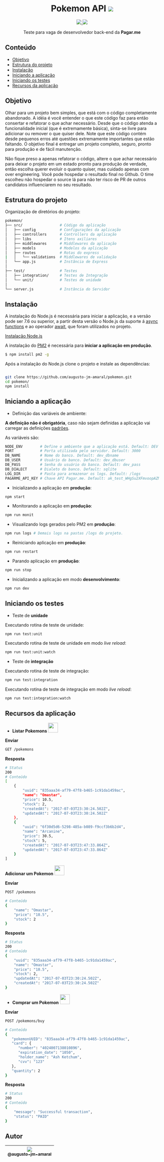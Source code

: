 <h1 align="center">Pokemon API <img src="http://www.iconninja.com/files/827/589/160/pikachu-icon.png"></h1>
<p align="center">
	<a href="https://travis-ci.org/augusto-jm-amaral/pokemon" target="_blank">
		<img src="https://travis-ci.org/augusto-jm-amaral/pokemon.svg?branch=master">
	</a>
	<a href="https://github.com/augusto-jm-amaral/pokemon/blob/master/LICENSE" target="_blank">
		<img src="https://img.shields.io/github/license/mashape/apistatus.svg">
	</a>
</p>

<p align="center">
	Teste para vaga de desenvolvedor back-end da <strong>Pagar.me</strong>
</p>

## Conteúdo

- [Objetivo](#objetivo)
- [Estrutura do projeto](#estrutura-do-projeto)
- [Instalação](#instalação)
- [Iniciando a aplicação](#iniciando-a-aplicação)
- [Iniciando os testes](#iniciando-os-testes)
- [Recursos da aplicação](#recursos-da-aplicação)

## Objetivo

Olhar para um projeto bem simples, que está com o código completamente abandonado. A idéia é você entender o que este código faz para então consertar e refatorar o que achar necessário. Desde que o código atenda a funcionalidade inicial (que é extremamente básica), sinta-se livre para adicionar ou remover o que quiser dele. Note que este código contém desde pequenos erros até questões extremamente importantes que estão faltando. O objetivo final é entregar um projeto completo, seguro, pronto para produção e de fácil manutenção. 

Não fique preso a apenas refatorar o código, altere o que achar necessário para deixar o projeto em um estado pronto para produção de verdade, então escolha querer evoluir o quanto quiser, mas cuidado apenas com over engineering. Você pode hospedar o resultado final no Github. O time escolheu não hospedar o source lá para não ter risco de PR de outros candidatos influenciarem no seu resultado.

## Estrutura do projeto

Organização de diretórios do projeto:

```bash
pokemon/
├── src/                 # Código da aplicação
│   ├── config           # Configurações da aplicação
│   ├── controllers      # Controllers da aplicação
│   ├── libs             # Itens axiliares
│   ├── middlewares      # Middlewares da aplicação
│   ├── models           # Modelos da aplicação
│   ├── routes           # Rotas do express
|   │   └── validations  # Middlewares de validação
│   └── app.js           # Instância de Express
│
├── test/                # Testes
│   ├── integration/     # Testes de Integração
│   └── unit/            # Testes de unidade
│
└── server.js            # Instância do Servidor
```

## Instalação

A instalação do Node.js é necessária para iniciar a aplicação, e a versão pode ser 7.6 ou superior, a partir desta versão o Node.js da suporte á <a href="https://developer.mozilla.org/en-US/docs/Web/JavaScript/Reference/Statements/async_function">async functions</a> e ao operador <a href="https://developer.mozilla.org/en-US/docs/Web/JavaScript/Reference/Operators/await">await</a>, que foram utilizados no projeto.

<a href="https://nodejs.org/en/download/">Instalação Node.js</a>

A instalação do <a href="https://github.com/Unitech/pm2">PM2</a> é necessária para **iniciar a aplicação em produção**.

```bash
$ npm install pm2 -g
```

Após a instalação do Node.js clone o projeto e instale as dependências:

```bash

git clone https://github.com/augusto-jm-amaral/pokemon.git
cd pokemon/
npm install

```
## Iniciando a aplicação

- Definição das variáveis de ambiente:

<strong>A definição não é obrigatória</strong>, caso não sejam definidas a aplicação vai carregar as definições <a href="https://github.com/augusto-jm-amaral/pokemon/blob/master/src/config/index.js">padrões</a>.

As variáveis são:
```bash
NODE_ENV        # Define o ambiente que a aplicação está. Default: DEV
PORT            # Porta utilizada pelo servidor. Default: 3000
DB_NAME         # Nome do banco. Default: dev_dbname
DB_USER         # Usuário do banco. Default: dev_dbuser
DB_PASS         # Senha do usuário do banco. Default: dev_pass
DB_DIALECT      # Dialeto do banco. Default: sqlite
LOG_DIR         # Pasta para armazenar os logs. Default: /logs
PAGARME_API_KEY # Chave API Pagar.me. Default: ak_test_WHgSu2XFmvoopAZMetV3LfA2RfEEQg
```

- Inicializando a aplicação em **produção**:

```bash
npm start
```

- Monitorando a aplicação em **produção**:

```bash
npm run monit
```

- Visualizando logs gerados pelo PM2 em **produção**:

```bash
npm run logs # Demais logs na pastas /logs do projeto.
```

- Reiniciando aplicação em **produção**:

```bash
npm run restart
```

- Parando aplicação em **produção**:

```bash
npm run stop
```

- Inicializando a aplicação em modo **desenvolvimento**:

```bash
npm run dev
```

## Iniciando os testes

- Teste de **unidade**

Executando rotina de teste de unidade:
```bash
npm run test:unit
```

Executando rotina de teste de unidade em modo *live reload*:
```bash
npm run test:unit:watch
```

- Teste de **integração**

Executando rotina de teste de integração:
```bash
npm run test:integration
```

Executando rotina de teste de integração em modo *live reload*:
```bash
npm run test:integration:watch
```

## Recursos da aplicação

 - **Listar Pokemons** <img width="32" height="32" src="https://cdn0.iconfinder.com/data/icons/pokemon-go-vol-2/135/_Pokedex_tool-128.png">

**Enviar**
```bash
GET /pokemons 
```

**Resposta**
```bash
# Status
200
# Conteúdo
[
    {
        "uuid": "835aaa34-af79-47f8-b465-1c91da1459ac",
        "name": "Omastar",
        "price": 10.5,
        "stock": 2,
        "createdAt": "2017-07-03T23:30:24.502Z",
        "updatedAt": "2017-07-03T23:30:24.502Z"
    },
    {
        "uuid": "6f30d5d6-5298-485a-b089-f9ccf3b6b2d4",
        "name": "Arcanine",
        "price": 30.5,
        "stock": 5,
        "createdAt": "2017-07-03T23:47:33.864Z",
        "updatedAt": "2017-07-03T23:47:33.864Z"
    }
]
```


  **Adicionar um Pokemon** <img width="32" height="32" src="http://icon-icons.com/icons2/851/PNG/128/hatching_egg_icon-icons.com_67551.png">

**Enviar**
```bash
POST /pokemons 

# Conteúdo
{
    "name": "Omastar",
    "price": "10.5",
    "stock": 2
}
```

**Resposta**
```bash
# Status
200
# Conteúdo
{
    "uuid": "835aaa34-af79-47f8-b465-1c91da1459ac",
    "name": "Omastar",
    "price": "10.5",
    "stock": 2,
    "updatedAt": "2017-07-03T23:30:24.502Z",
    "createdAt": "2017-07-03T23:30:24.502Z"
}
```


 - **Comprar um Pokemon** <img width="32" height="32" src="https://vignette2.wikia.nocookie.net/pokemongo/images/8/87/Pok%C3%A9_Ball.png/revision/latest/scale-to-width-down/128?cb=20170620234713">

**Enviar**
```bash
POST /pokemons/buy 

# Conteúdo
{
   "pokemonUUID": "835aaa34-af79-47f8-b465-1c91da1459ac",
   "card": {
      "number": "4024007138010896",
      "expiration_date": "1050",
      "holder_name": "Ash Ketchum",
      "cvv": "123"
   },
   "quantity": 2
}
```

**Resposta**
```bash
# Status
200
# Conteúdo
{
    "message": "Successful transaction",
    "status": "PAID"
}
```
## Autor

| [<img src="https://avatars2.githubusercontent.com/u/10222646?v=3&u=a257e0d8d19c29e534039f88d861abbcd0013eb3&s=115"><br><sub>@augusto-jm-amaral</sub>](https://github.com/augusto-jm-amaral) |
| :---: |
